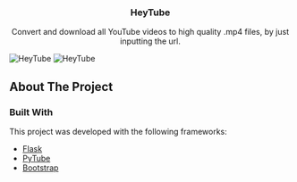 
  <h3 align="center">HeyTube</h3>

  <p align="center">
    Convert and download all YouTube videos to high quality .mp4 files, by just inputting the url.
    <br />
  </p>
<p><img src="https://user-images.githubusercontent.com/74665047/208779654-52ed6b05-52e6-4091-b9c3-9b57dbcd76cf.png" alt="HeyTube"</img>
<img src="https://user-images.githubusercontent.com/74665047/208779819-78b3aac3-8500-4357-8bfa-be33f489081d.png" alt="HeyTube"</img></p>


<!-- ABOUT THE PROJECT -->
## About The Project

### Built With

This project was developed with the following frameworks:

* [Flask](https://flask.palletsprojects.com/en/2.0.x/)
* [PyTube](https://github.com/pytube/pytube)
* [Bootstrap](https://getbootstrap.com)




